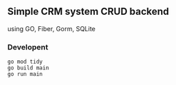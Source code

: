 ## Simple CRM system CRUD backend

using GO, Fiber, Gorm, SQLite

### Developent

```shell
go mod tidy
go build main
go run main
```
